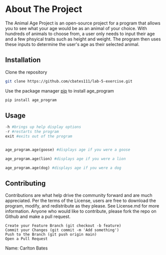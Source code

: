 # About The Project

The Animal Age Project is an open-source project for a program that allows you to see what your age would be as an animal of your choice.  With hundreds of animals to choose from, a user only needs to input their age and a few phsyical traits such as height and weight. The program then uses these inputs to determine the user's age as their selected animal.

## Installation

Clone the repository

```bash
git clone https://github.com/cbates111/lab-5-exercise.git 
```

Use the package manager [pip](https://pip.pypa.io/en/stable/) to install age_program

```bash
pip install age_program
```

## Usage

```python
-h #brings up help display options
-r #restarts the program
exit #exits out of the program


age_program.age(goose) #displays age if you were a goose

age_program.age(lion) #displays age if you were a lion

age_program.age(dog) #displays age if you were a dog
```

## Contributing
 Contributions are what help drive the community forward and are much appreciated. Per the terms of the License, users are free to download the program, modify, and redistribute as they please. See License.md for more information. Anyone who would like to contribute, please fork the repo on Github and make a pull request.


    Create your Feature Branch (git checkout -b feature)
    Commit your Changes (git commit -m 'Add something')
    Push to the Branch (git push origin main)
    Open a Pull Request


Name: Carlton Bates


